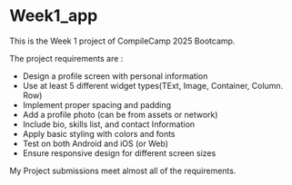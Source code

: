 # Week1_app

This is the Week 1 project of CompileCamp 2025 Bootcamp.

The project requirements are :
- Design a profile screen with personal information
- Use at least 5 different widget types(TExt, Image, Container, Column. Row)
- Implement proper spacing and padding
- Add a profile photo (can be from assets or network)
- Include bio, skills list, and contact Information
- Apply basic styling with colors and fonts
- Test on both Android and iOS (or Web)
- Ensure responsive design for different screen sizes

My Project submissions meet almost all of the requirements.


